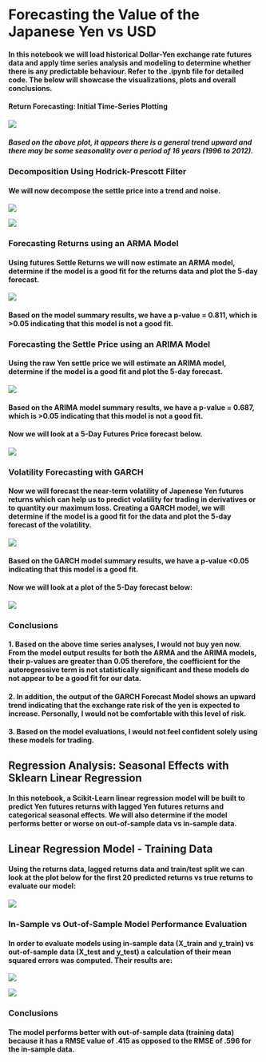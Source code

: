 # Forecasting the Value of the Japanese Yen vs USD  
#### In this notebook we will load historical Dollar-Yen exchange rate futures data and apply time series analysis and modeling to determine whether there is any predictable behaviour. Refer to the .ipynb file for detailed code. The below will showcase the visualizations, plots and overall conclusions. 

#### Return Forecasting: Initial Time-Series Plotting

![](images/timeseriesplot.png)

##### Based on the above plot, it appears there is a general trend upward and there may be some seasonality over a period of 16 years (1996 to 2012). 

### Decomposition Using Hodrick-Prescott Filter 
#### We will now decompose the settle price into a trend and noise. 

![](images/settlevstrend.png)

![](images/futuresnoise.png)

### Forecasting Returns using an ARMA Model 
####  Using futures Settle Returns we will now estimate an ARMA model, determine if the model is a good fit for the returns data and plot the 5-day forecast.

![](images/armamodel.jpeg)

#### Based on the model summary results, we have a p-value = 0.811, which is >0.05 indicating that this model is not a good fit. 

### Forecasting the Settle Price using an ARIMA Model
#### Using the raw Yen settle price we will estimate an ARIMA model, determine if the model is a good fit and plot the 5-day forecast.

![](images/arima.jpeg)

#### Based on the ARIMA model summary results, we have a p-value = 0.687, which is >0.05 indicating that this model is not a good fit. 

#### Now we will look at a 5-Day Futures Price forecast below. 

![](images/5dayfuturesprice.png)

### Volatility Forecasting with GARCH 
#### Now we will forecast the near-term volatility of Japenese Yen futures returns which can help us to predict volatility for trading in derivatives or to quantity our maximum loss. Creating a GARCH model, we will determine if the model is a good fit for the data and plot the 5-day forecast of the volatility.

![](images/GARCH.jpeg)

#### Based on the GARCH model summary results, we have a p-value <0.05 indicating that this model is a good fit. 

#### Now we will look at a plot of the 5-Day forecast below: 

![](images/5dayforecast2.png)

### Conclusions
#### 1. Based on the above time series analyses, I would not buy yen now. From the model output results for both the ARMA and the ARIMA models,  their p-values are greater than 0.05 therefore, the coefficient for the autoregressive term is not statistically significant and these models do not appear to be a good fit for our data. 
#### 2. In addition, the output of the GARCH Forecast Model shows an upward trend indicating that the exchange rate risk of the yen is expected to increase. Personally, I would not be comfortable with this level of risk. 
#### 3. Based on the model evaluations, I would not feel confident solely using these models for trading. 


## Regression Analysis: Seasonal Effects with Sklearn Linear Regression
#### In this notebook, a Scikit-Learn linear regression model will be built to predict Yen futures returns with lagged Yen futures returns and categorical seasonal effects. We will also determine if the model performs better or worse on out-of-sample data vs in-sample data. 

## Linear Regression Model - Training Data 

#### Using the returns data, lagged returns data and train/test split we can look at the plot below for the first 20 predicted returns vs true returns to evaluate our model: 

![](images/predictions.jpeg)

### In-Sample vs Out-of-Sample Model Performance Evaluation 
#### In order to evaluate models using in-sample data (X_train and y_train) vs out-of-sample data (X_test and y_test) a calculation of their mean squared errors was computed. Their results are:

![](images/RMSE2.jpeg) 

![](images/RMSE.jpeg)

### Conclusions
#### The model performs better with out-of-sample data (training data) because it has a RMSE value of .415 as opposed to the RMSE of .596 for the in-sample data.

